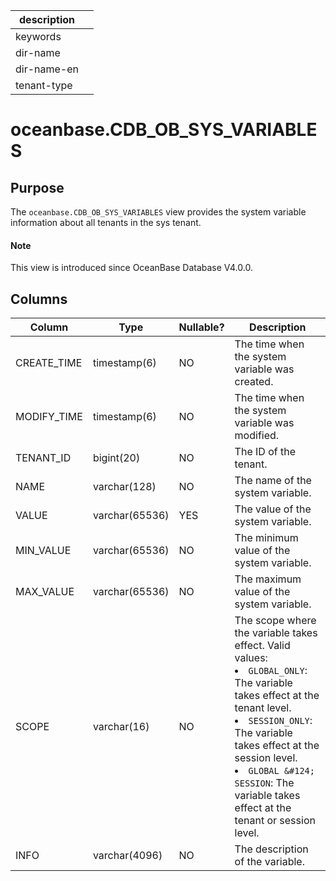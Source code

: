 |description||
|---|---|
|keywords||
|dir-name||
|dir-name-en||
|tenant-type||

# oceanbase.CDB_OB_SYS_VARIABLES

## Purpose

The `oceanbase.CDB_OB_SYS_VARIABLES` view provides the system variable information about all tenants in the sys tenant.

<main id="notice" type='explain'>
  <h4>Note</h4>
  <p>This view is introduced since OceanBase Database V4.0.0. </p>
</main>

## Columns

| Column | Type | Nullable? | Description |
| --- | --- | --- | --- |
| CREATE_TIME | timestamp(6) | NO | The time when the system variable was created. |
| MODIFY_TIME | timestamp(6) | NO | The time when the system variable was modified. |
| TENANT_ID | bigint(20) | NO | The ID of the tenant. |
| NAME | varchar(128) | NO | The name of the system variable. |
| VALUE | varchar(65536) | YES | The value of the system variable. |
| MIN_VALUE | varchar(65536) | NO | The minimum value of the system variable. |
| MAX_VALUE | varchar(65536) | NO | The maximum value of the system variable. |
| SCOPE | varchar(16) | NO | The scope where the variable takes effect. Valid values:<li>`GLOBAL_ONLY`: The variable takes effect at the tenant level.<li>`SESSION_ONLY`: The variable takes effect at the session level.<li>`GLOBAL &#124; SESSION`: The variable takes effect at the tenant or session level. |
| INFO | varchar(4096) | NO | The description of the variable. |